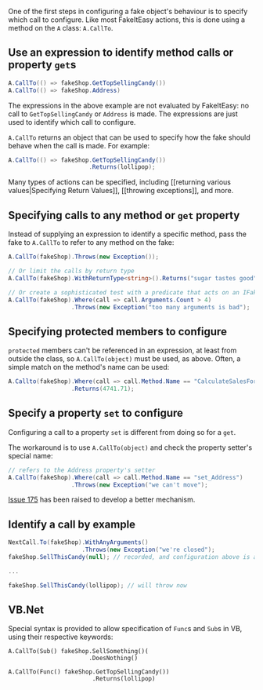 One of the first steps in configuring a fake object's behaviour is to specify which call to configure. Like most FakeItEasy actions, this is done using a method on the `A` class: `A.CallTo`.

## Use an expression to identify method calls or property `get`s

```csharp
A.CallTo(() => fakeShop.GetTopSellingCandy())
A.CallTo(() => fakeShop.Address)
```

The expressions in the above example are not evaluated by FakeItEasy: no call to `GetTopSellingCandy` or `Address` is made. The expressions are just used to identify which call to configure.

`A.CallTo` returns an object that can be used to specify how the fake should behave when the call is made. For example:
```csharp
A.CallTo(() => fakeShop.GetTopSellingCandy())
                       .Returns(lollipop);
```
Many types of actions can be specified, including [[returning various values|Specifying Return Values]], [[throwing exceptions]], and more.

## Specifying calls to any method or `get` property
Instead of supplying an expression to identify a specific method, pass the fake to `A.CallTo` to refer to any method on the fake:
```csharp
A.CallTo(fakeShop).Throws(new Exception());

// Or limit the calls by return type
A.CallTo(fakeShop).WithReturnType<string>().Returns("sugar tastes good");

// Or create a sophisticated test with a predicate that acts on an IFakeObjectCall
A.CallTo(fakeShop).Where(call => call.Arguments.Count > 4)
                  .Throws(new Exception("too many arguments is bad");
```

## Specifying protected members to configure

`protected` members can't be referenced in an expression, at least from outside the class,
so `A.CallTo(object)` must be used, as above.
Often, a simple match on the method's name can be used:

```csharp
A.Callto(fakeShop).Where(call => call.Method.Name == "CalculateSalesForToday")
                  .Returns(4741.71);
```

## Specify a property `set` to configure

Configuring a call to a property `set` is different from doing so for a `get`. 

The workaround is to use `A.CallTo(object)` and check the property setter's special name:

```csharp
// refers to the Address property's setter
A.CallTo(fakeShop).Where(call => call.Method.Name == "set_Address")
                  .Throws(new Exception("we can't move");
```

[Issue 175](../issues/175) has been raised to develop a better mechanism.

## Identify a call by example
```csharp
NextCall.To(fakeShop).WithAnyArguments()
                     .Throws(new Exception("we're closed");
fakeShop.SellThisCandy(null); // recorded, and configuration above is applied

...

fakeShop.SellThisCandy(lollipop); // will throw now
```

## VB.Net
Special syntax is provided to allow specification of `Func`s and `Sub`s in VB, using their respective keywords:

```vb.net
A.CallTo(Sub() fakeShop.SellSomething()(
                       .DoesNothing()

A.CallTo(Func() fakeShop.GetTopSellingCandy())
                        .Returns(lollipop)
```
